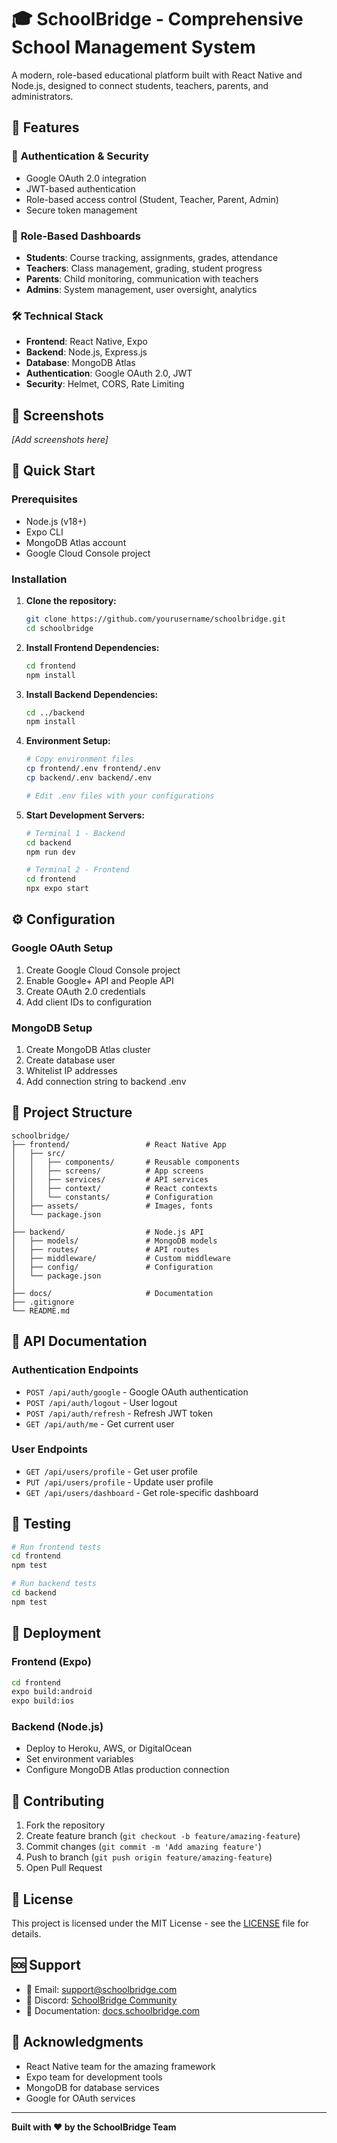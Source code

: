 # 🎓 SchoolBridge - Comprehensive School Management System

A modern, role-based educational platform built with React Native and Node.js, designed to connect students, teachers, parents, and administrators.

## 🌟 Features

### 🔐 **Authentication & Security**
- Google OAuth 2.0 integration
- JWT-based authentication
- Role-based access control (Student, Teacher, Parent, Admin)
- Secure token management

### 👥 **Role-Based Dashboards**
- **Students**: Course tracking, assignments, grades, attendance
- **Teachers**: Class management, grading, student progress
- **Parents**: Child monitoring, communication with teachers
- **Admins**: System management, user oversight, analytics

### 🛠️ **Technical Stack**
- **Frontend**: React Native, Expo
- **Backend**: Node.js, Express.js
- **Database**: MongoDB Atlas
- **Authentication**: Google OAuth 2.0, JWT
- **Security**: Helmet, CORS, Rate Limiting

## 📱 Screenshots

*[Add screenshots here]*

## 🚀 Quick Start

### Prerequisites
- Node.js (v18+)
- Expo CLI
- MongoDB Atlas account
- Google Cloud Console project

### Installation

1. **Clone the repository:**
   ```bash
   git clone https://github.com/yourusername/schoolbridge.git
   cd schoolbridge
   ```

2. **Install Frontend Dependencies:**
   ```bash
   cd frontend
   npm install
   ```

3. **Install Backend Dependencies:**
   ```bash
   cd ../backend
   npm install
   ```

4. **Environment Setup:**
   ```bash
   # Copy environment files
   cp frontend/.env frontend/.env
   cp backend/.env backend/.env

   # Edit .env files with your configurations
   ```

5. **Start Development Servers:**
   ```bash
   # Terminal 1 - Backend
   cd backend
   npm run dev

   # Terminal 2 - Frontend
   cd frontend
   npx expo start
   ```

## ⚙️ Configuration

### Google OAuth Setup
1. Create Google Cloud Console project
2. Enable Google+ API and People API
3. Create OAuth 2.0 credentials
4. Add client IDs to configuration

### MongoDB Setup
1. Create MongoDB Atlas cluster
2. Create database user
3. Whitelist IP addresses
4. Add connection string to backend .env

## 📁 Project Structure

```
schoolbridge/
├── frontend/                 # React Native App
│   ├── src/
│   │   ├── components/       # Reusable components
│   │   ├── screens/          # App screens
│   │   ├── services/         # API services
│   │   ├── context/          # React contexts
│   │   └── constants/        # Configuration
│   ├── assets/               # Images, fonts
│   └── package.json
│
├── backend/                  # Node.js API
│   ├── models/               # MongoDB models
│   ├── routes/               # API routes
│   ├── middleware/           # Custom middleware
│   ├── config/               # Configuration
│   └── package.json
│
├── docs/                     # Documentation
├── .gitignore
└── README.md
```

## 🔧 API Documentation

### Authentication Endpoints
- `POST /api/auth/google` - Google OAuth authentication
- `POST /api/auth/logout` - User logout
- `POST /api/auth/refresh` - Refresh JWT token
- `GET /api/auth/me` - Get current user

### User Endpoints
- `GET /api/users/profile` - Get user profile
- `PUT /api/users/profile` - Update user profile
- `GET /api/users/dashboard` - Get role-specific dashboard

## 🧪 Testing

```bash
# Run frontend tests
cd frontend
npm test

# Run backend tests
cd backend
npm test
```

## 🚀 Deployment

### Frontend (Expo)
```bash
cd frontend
expo build:android
expo build:ios
```

### Backend (Node.js)
- Deploy to Heroku, AWS, or DigitalOcean
- Set environment variables
- Configure MongoDB Atlas production connection

## 🤝 Contributing

1. Fork the repository
2. Create feature branch (`git checkout -b feature/amazing-feature`)
3. Commit changes (`git commit -m 'Add amazing feature'`)
4. Push to branch (`git push origin feature/amazing-feature`)
5. Open Pull Request

## 📄 License

This project is licensed under the MIT License - see the [LICENSE](LICENSE) file for details.

## 🆘 Support

- 📧 Email: support@schoolbridge.com
- 💬 Discord: [SchoolBridge Community](https://discord.gg/schoolbridge)
- 📖 Documentation: [docs.schoolbridge.com](https://docs.schoolbridge.com)

## 🙏 Acknowledgments

- React Native team for the amazing framework
- Expo team for development tools
- MongoDB for database services
- Google for OAuth services

---

**Built with ❤️ by the SchoolBridge Team**
